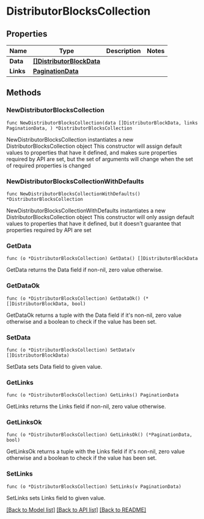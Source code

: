 # DistributorBlocksCollection

## Properties

Name | Type | Description | Notes
------------ | ------------- | ------------- | -------------
**Data** | [**[]DistributorBlockData**](DistributorBlockData.md) |  | 
**Links** | [**PaginationData**](PaginationData.md) |  | 

## Methods

### NewDistributorBlocksCollection

`func NewDistributorBlocksCollection(data []DistributorBlockData, links PaginationData, ) *DistributorBlocksCollection`

NewDistributorBlocksCollection instantiates a new DistributorBlocksCollection object
This constructor will assign default values to properties that have it defined,
and makes sure properties required by API are set, but the set of arguments
will change when the set of required properties is changed

### NewDistributorBlocksCollectionWithDefaults

`func NewDistributorBlocksCollectionWithDefaults() *DistributorBlocksCollection`

NewDistributorBlocksCollectionWithDefaults instantiates a new DistributorBlocksCollection object
This constructor will only assign default values to properties that have it defined,
but it doesn't guarantee that properties required by API are set

### GetData

`func (o *DistributorBlocksCollection) GetData() []DistributorBlockData`

GetData returns the Data field if non-nil, zero value otherwise.

### GetDataOk

`func (o *DistributorBlocksCollection) GetDataOk() (*[]DistributorBlockData, bool)`

GetDataOk returns a tuple with the Data field if it's non-nil, zero value otherwise
and a boolean to check if the value has been set.

### SetData

`func (o *DistributorBlocksCollection) SetData(v []DistributorBlockData)`

SetData sets Data field to given value.


### GetLinks

`func (o *DistributorBlocksCollection) GetLinks() PaginationData`

GetLinks returns the Links field if non-nil, zero value otherwise.

### GetLinksOk

`func (o *DistributorBlocksCollection) GetLinksOk() (*PaginationData, bool)`

GetLinksOk returns a tuple with the Links field if it's non-nil, zero value otherwise
and a boolean to check if the value has been set.

### SetLinks

`func (o *DistributorBlocksCollection) SetLinks(v PaginationData)`

SetLinks sets Links field to given value.



[[Back to Model list]](../README.md#documentation-for-models) [[Back to API list]](../README.md#documentation-for-api-endpoints) [[Back to README]](../README.md)


